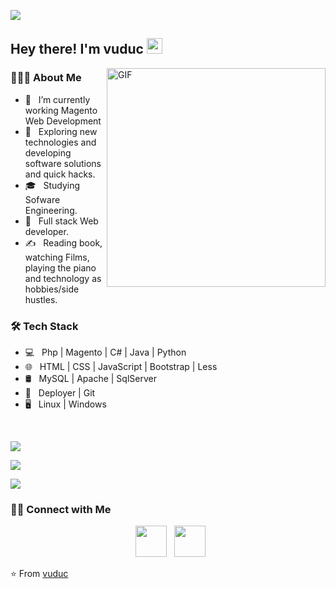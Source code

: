 ![](http://komarev.com/ghpvc/?username=vvud&label=Profile%20views&color=0e75b6&style=flat) 
<h2> Hey there! I'm vuduc <img src="https://github.com/vvud/vvud/blob/master/images/hi.gif" width="25"></h2>
<img align="right" alt="GIF" src="https://github.com/vvud/vvud/blob/master/images/vtearit.gif" width="350"/>

<h3> 👨🏻‍💻 About Me </h3>

- 🔭 &nbsp; I’m currently working Magento Web Development
- 🤔 &nbsp; Exploring new technologies and developing software solutions and quick hacks.
- 🎓 &nbsp; Studying Sofware Engineering.
- 💼 &nbsp; Full stack Web developer.
- ✍️ &nbsp; Reading book, watching Films, playing the piano and technology as hobbies/side hustles.

<h3>🛠 Tech Stack</h3>

- 💻 &nbsp; Php | Magento | C# | Java | Python  
- 🌐 &nbsp; HTML | CSS | JavaScript | Bootstrap | Less 
- 🛢 &nbsp; MySQL | Apache | SqlServer
- 🔧 &nbsp; Deployer | Git
- 🖥 &nbsp; Linux | Windows

<br>
  
![](http://github-readme-stats.vercel.app/api/top-langs/?username=vvud&layout=compact&text_color=daf7dc&bg_color=222222&theme=gruvbox) 

![](http://github-readme-stats.vercel.app/api?username=vvud&include_all_commits=true&count_private=true&show_icons=true&line_height=20&theme=gruvbox) 

![](http://github-profile-summary-cards.vercel.app/api/cards/profile-details?username=vvud&theme=gruvbox) 

<h3> 🤝🏻 Connect with Me </h3>

<p align="center">
  &nbsp; <a href="https://join.skype.com/invite/tpfK8Fin7cw6" target="_blank" rel="noopener noreferrer"><img src="https://img.icons8.com/plasticine/100/000000/skype.png" width="50" /></a>   
&nbsp; <a href="mailto:vuongvuduc.se@gmail.com" target="_blank" rel="noopener noreferrer"><img src="https://img.icons8.com/plasticine/100/000000/gmail.png"  width="50" /></a>
</p>

⭐️ From [vuduc](https://github.com/vvud)
<!---
vvud/vvud is a ✨ special ✨ repository because its `README.md` (this file) appears on your GitHub profile.
You can click the Preview link to take a look at your changes.
--->
